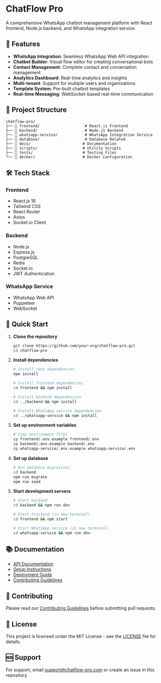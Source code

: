 # ChatFlow Pro

A comprehensive WhatsApp chatbot management platform with React frontend, Node.js backend, and WhatsApp integration service.

## 🚀 Features

- **WhatsApp Integration**: Seamless WhatsApp Web API integration
- **Chatbot Builder**: Visual flow editor for creating conversational bots
- **Contact Management**: Complete contact and conversation management
- **Analytics Dashboard**: Real-time analytics and insights
- **Multi-tenant**: Support for multiple users and organizations
- **Template System**: Pre-built chatbot templates
- **Real-time Messaging**: WebSocket-based real-time communication

## 📁 Project Structure

```
chatflow-pro/
├── 📁 frontend/                    # React.js Frontend
├── 📁 backend/                     # Node.js Backend
├── 📁 whatsapp-service/            # WhatsApp Integration Service
├── 📁 database/                    # Database Related
├── 📁 docs/                       # Documentation
├── 📁 scripts/                    # Utility Scripts
├── 📁 tests/                      # Testing Files
└── 📁 docker/                     # Docker Configuration
```

## 🛠️ Tech Stack

### Frontend
- React.js 18
- Tailwind CSS
- React Router
- Axios
- Socket.io Client

### Backend
- Node.js
- Express.js
- PostgreSQL
- Redis
- Socket.io
- JWT Authentication

### WhatsApp Service
- WhatsApp Web API
- Puppeteer
- WebSocket

## 🚀 Quick Start

1. **Clone the repository**
   ```bash
   git clone https://github.com/your-org/chatflow-pro.git
   cd chatflow-pro
   ```

2. **Install dependencies**
   ```bash
   # Install root dependencies
   npm install
   
   # Install frontend dependencies
   cd frontend && npm install
   
   # Install backend dependencies
   cd ../backend && npm install
   
   # Install WhatsApp service dependencies
   cd ../whatsapp-service && npm install
   ```

3. **Set up environment variables**
   ```bash
   # Copy environment files
   cp frontend/.env.example frontend/.env
   cp backend/.env.example backend/.env
   cp whatsapp-service/.env.example whatsapp-service/.env
   ```

4. **Set up database**
   ```bash
   # Run database migrations
   cd backend
   npm run migrate
   npm run seed
   ```

5. **Start development servers**
   ```bash
   # Start backend
   cd backend && npm run dev
   
   # Start frontend (in new terminal)
   cd frontend && npm start
   
   # Start WhatsApp service (in new terminal)
   cd whatsapp-service && npm run dev
   ```

## 📚 Documentation

- [API Documentation](docs/API.md)
- [Setup Instructions](docs/SETUP.md)
- [Deployment Guide](docs/DEPLOYMENT.md)
- [Contributing Guidelines](docs/CONTRIBUTING.md)

## 🤝 Contributing

Please read our [Contributing Guidelines](docs/CONTRIBUTING.md) before submitting pull requests.

## 📄 License

This project is licensed under the MIT License - see the [LICENSE](LICENSE) file for details.

## 🆘 Support

For support, email support@chatflow-pro.com or create an issue in this repository. 